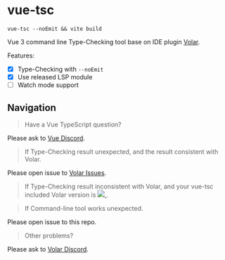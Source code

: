 # vue-tsc

`vue-tsc --noEmit && vite build`

Vue 3 command line Type-Checking tool base on IDE plugin [Volar](https://github.com/johnsoncodehk/volar).

Features:

- [x] Type-Checking with `--noEmit`
- [x] Use released LSP module
- [ ] Watch mode support

## Navigation

> Have a Vue TypeScript question?

Please ask to [Vue Discord](https://discord.com/channels/325477692906536972/331999220125138944).

> If Type-Checking result unexpected, and the result consistent with Volar.

Please open issue to [Volar Issues](https://github.com/johnsoncodehk/volar/issues).

> If Type-Checking result inconsistent with Volar, and your vue-tsc included Volar version is
> <a href="https://marketplace.visualstudio.com/items?itemName=johnsoncodehk.volar">
>   <img src="https://vsmarketplacebadge.apphb.com/version-short/johnsoncodehk.volar.svg?label=%20&style=flat-square&color=42b883">
> </a>.

> If Command-line tool works unexpected.

Please open issue to this repo.

> Other problems?

Please ask to [Volar Discord](https://discord.gg/5bnSSSSBbK).
